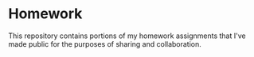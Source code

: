 # Homework 
This repository contains portions of my homework assignments that I've made public for the purposes of sharing and collaboration.